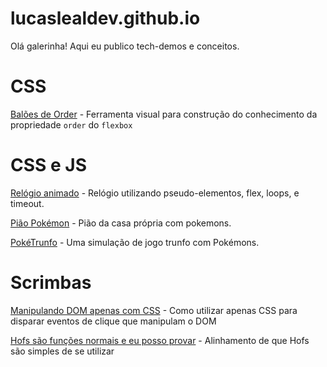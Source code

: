 # lucaslealdev.github.io

Olá galerinha! Aqui eu publico tech-demos e conceitos.


# CSS

[Balões de Order](https://lucaslealdev.github.io/baloon-order/) - Ferramenta visual para construção do conhecimento da propriedade `order` do `flexbox`

# CSS e JS

[Relógio animado](https://lucaslealdev.github.io/animated-clock/) - Relógio utilizando pseudo-elementos, flex, loops, e timeout.

[Pião Pokémon](https://lucaslealdev.github.io/piao-pokemon/) - Pião da casa própria com pokemons.

[PokéTrunfo](https://lucaslealdev.github.io/poketrunfo/) - Uma simulação de jogo trunfo com Pokémons.

# Scrimbas

[Manipulando DOM apenas com CSS](https://scrimba.com/scrim/cdpybrsq) - Como utilizar apenas CSS para disparar eventos de clique que manipulam o DOM

[Hofs são funções normais e eu posso provar](https://scrimba.com/scrim/c4zgDpT6) - Alinhamento de que Hofs são simples de se utilizar